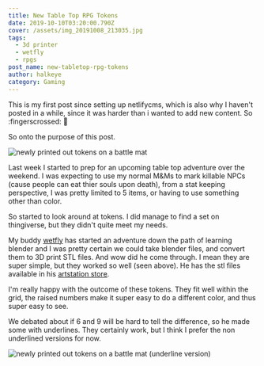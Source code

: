 ```yaml
---
title: New Table Top RPG Tokens
date: 2019-10-10T03:20:00.790Z
cover: /assets/img_20191008_213035.jpg
tags:
  - 3d printer
  - wetfly
  - rpgs
post_name: new-tabletop-rpg-tokens
author: halkeye
category: Gaming
---
```

This is my first post since setting up netlifycms, which is also why I haven't posted in a while, since it was harder than i wanted to add new content. So :fingerscrossed: 🤞

So onto the purpose of this post.

![newly printed out tokens on a battle mat](/assets/img_20191009_171043.jpg "So a monkey walks into a bar")

Last week I started to prep for an upcoming table top adventure over the weekend. I was expecting to use my normal M&Ms to mark killable NPCs (cause people can eat thier souls upon death), from a stat keeping perspective, I was pretty limited to 5 items, or having to use something other than color.

So started to look around at tokens. I did manage to find a set on thingiverse, but they didn't quite meet my needs. 

My buddy [wetfly](https://wetfly.artstation.com/store/MeK3/3d-printable-generic-tokens-for-rpgs-labelled-0-9) has started an adventure down the path of learning blender and I was pretty certain we could take blender files, and convert them to 3D print STL files. And wow did he come through. I mean they are super simple, but they worked so well (seen above). He has the stl files available in his [artstation store](https://wetfly.artstation.com/store/MeK3/3d-printable-generic-tokens-for-rpgs-labelled-0-9).

I'm really happy with the outcome of these tokens. They fit well within the grid, the raised numbers make it super easy to do a different color, and thus super easy to see.

We debated about if 6 and 9 will be hard to tell the difference, so he made some with underlines. They certainly work, but I think I prefer the non underlined versions for now.

![newly printed out tokens on a battle mat (underline version)](/assets/img_20191009_171107.jpg "Underline version")
